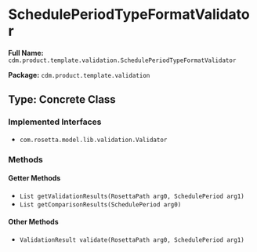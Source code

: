 # SchedulePeriodTypeFormatValidator

**Full Name:** `cdm.product.template.validation.SchedulePeriodTypeFormatValidator`

**Package:** `cdm.product.template.validation`

## Type: Concrete Class

### Implemented Interfaces

- `com.rosetta.model.lib.validation.Validator`

### Methods

#### Getter Methods

- `List getValidationResults(RosettaPath arg0, SchedulePeriod arg1)`
- `List getComparisonResults(SchedulePeriod arg0)`

#### Other Methods

- `ValidationResult validate(RosettaPath arg0, SchedulePeriod arg1)`

